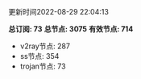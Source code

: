 更新时间2022-08-29 22:04:13

**总订阅: 73**
**总节点: 3075**
**有效节点: 714**
- v2ray节点: 287
- ss节点: 354
- trojan节点: 73
